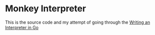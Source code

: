 # Monkey Interpreter

This is the source code and my attempt of going through the [Writing an Interpreter in Go](https://interpreterbook.com/)


